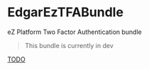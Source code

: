# EdgarEzTFABundle
eZ Platform Two Factor Authentication bundle

> This bundle is currently in dev

[TODO](TODO.md)
